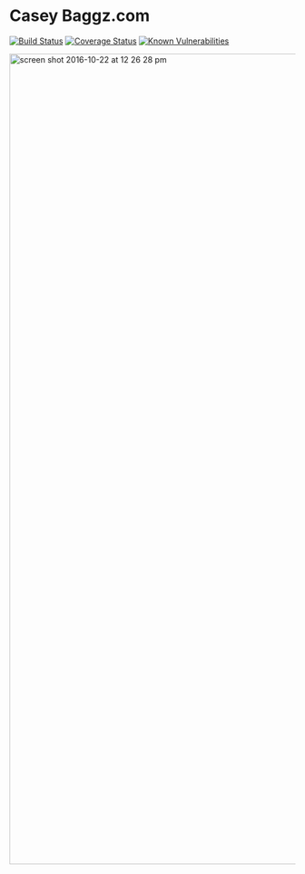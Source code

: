 Casey Baggz.com
================
[![Build Status](https://travis-ci.org/caseybaggz/caseybaggz.svg?branch=master)](https://travis-ci.org/caseybaggz/caseybaggz)
[![Coverage Status](https://coveralls.io/repos/github/caseybaggz/caseybaggz/badge.svg?branch=update-whiplash-info)](https://coveralls.io/github/caseybaggz/caseybaggz?branch=update-whiplash-info)
[![Known Vulnerabilities](https://snyk.io/test/github/caseybaggz/caseybaggz/badge.svg)](https://snyk.io/test/github/caseybaggz/caseybaggz)


<img width="1429" alt="screen shot 2016-10-22 at 12 26 28 pm" src="https://cloud.githubusercontent.com/assets/4819738/19621229/ddf253b8-9852-11e6-8cf8-a4173ab9df56.png">
